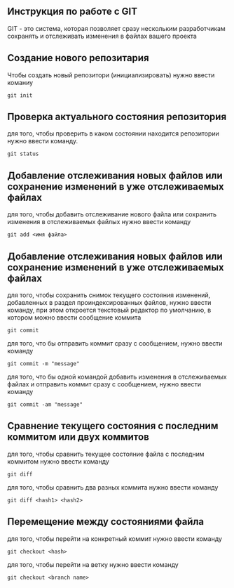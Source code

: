 ## Инструкция по работе с GIT

GIT - это система, которая позволяет сразу нескольким разработчикам сохранять и отслеживать изменения в файлах вашего проекта

## Создание нового репозитария

Чтобы создать новый репозитори (инициализировать) нужно ввести команиу

    git init

## Проверка актуального состояния репозитория

для того, чтобы проверить в каком состоянии находится репозитории нужно ввести команду.

    git status

## Добавление отслеживания новых файлов или сохранение изменений в уже отслеживаемых файлах

для того, чтобы добавить отслеживание нового файла или сохранить изменения в отслеживаемых файлых нужно ввести команду

    git add <имя файла>

## Добавление отслеживания новых файлов или сохранение изменений в уже отслеживаемых файлах

для того, чтобы сохранить снимок текущего состояния изменений, добавленных в раздел проиндексированных файлов, нужно ввести команду, при этом откроется текстовый редактор по умолчанию, в котором можно ввести сообщение коммита 

    git commit

для того, что бы отправить коммит сразу с сообщением, нужно ввести команду

    git commit -m "message"

для того, что бы одной командой добавить изменения в отслеживаемых файлах и отправить коммит сразу с сообщением, нужно ввести команду

    git commit -am "message"

## Сравнение текущего состояния с последним коммитом или двух коммитов

для того, чтобы сравнить текущее состояние файла с последним коммитом нужно ввести команду 

    git diff

для того, чтобы сравнить два разных коммита нужно ввести команду

    git diff <hash1> <hash2>

## Перемещение между состояниями файла

для того, чтобы перейти на конкретный коммит нужно ввести команду 

    git checkout <hash>

для того, чтобы перейти на ветку нужно ввести команду 

    git checkout <branch name>